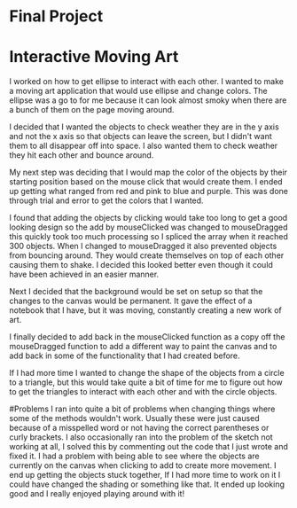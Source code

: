 # Final Project
# Interactive Moving Art

I worked on how to get ellipse to interact with each other. I wanted
  to make a moving art application that would use ellipse and change colors. The ellipse was a go to for me because it can look almost smoky when there are a bunch of them on the page moving around.

I decided that I wanted the objects to check weather they are in the
  y axis and not the x axis so that objects can leave the screen, but I didn't want them to all disappear off into space. I also wanted them to check weather they hit each other and bounce around.

My next step was deciding that I would map the color of the objects
  by their starting position based on the mouse click that would create them. I ended up getting what ranged from red and pink to blue and purple. This was done through trial and error to get the colors that I wanted.

I found that adding the objects by clicking would take too long to
  get a good looking design so the add by mouseClicked was changed to mouseDragged this quickly took too much processing so I spliced the array when it reached 300 objects. When I changed to mouseDragged it also prevented objects from bouncing around. They would create themselves on top of each other causing them to shake. I decided this looked better even though it could have been achieved in an easier manner.

Next I decided that the background would be set on setup so that the
  changes to the canvas would be permanent. It gave the effect of a notebook that I have, but it was moving, constantly creating a new work of art.

I finally decided to add back in the mouseClicked function as a copy
  off the mouseDragged function to add a different way to paint the canvas and to add back in some of the functionality that I had created before.

If I had more time I wanted to change the shape of the objects from a
  circle to a triangle, but this would take quite a bit of time for me to figure out how to get the triangles to interact with each other and with the circle objects.

#Problems
I ran into quite a bit of problems when changing things where some of the methods wouldn't work. Usually these were just caused because of a misspelled word or not having the correct parentheses or curly brackets. I also occasionally ran into the problem of the sketch not working at all, I solved this by commenting out the code that I just wrote and fixed it. I had a problem with being able to see where the objects are currently on the canvas when clicking to add to create more movement. I end up getting the objects stuck together, If I had more time to work on it I could have changed the shading or something like that. It ended up looking good and I really enjoyed playing around with it!
